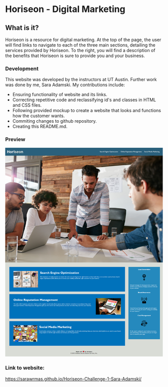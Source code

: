 # Horiseon - Digital Marketing

## What is it?
Horiseon is a resource for digital marketing. At the top of the page, the user will
find links to navigate to each of the three main sections, detailing the services 
provided by Horiseon. To the right, you will find a description of the benefits that
Horiseon is sure to provide you and your business.

### Development
This website was developed by the instructors at UT Austin.
Further work was done by me, Sara Adamski. 
My contributions include:
* Ensuring functionality of website and its links.
* Correcting repetitive code and reclassifying id's and classes in HTML and CSS files.
* Following provided mockup to create a website that looks and functions how the customer wants.
* Commiting changes to github repository.
* Creating this README.md.

### Preview
![Screenshot](https://raw.githubusercontent.com/sarawrmas/Horiseon/master/Develop/assets/images/screenshot.png)

### Link to website:
https://sarawrmas.github.io/Horiseon-Challenge-1-Sara-Adamski/